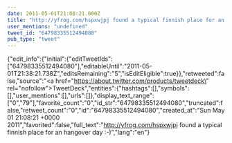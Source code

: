 ```yaml
---
date: 2011-05-01T21:08:21.000Z
title: "http://yfrog.com/hspxwjpj found a typical finnish place for an hangover day :-)″"
user_mentions: "undefined"
tweet_id: "64798335512494080"
pub_type: "tweet"
---
```

{"edit_info":{"initial":{"editTweetIds":["64798335512494080"],"editableUntil":"2011-05-01T21:38:21.738Z","editsRemaining":"5","isEditEligible":true}},"retweeted":false,"source":"<a href=\"https://about.twitter.com/products/tweetdeck\" rel=\"nofollow\">TweetDeck</a>","entities":{"hashtags":[],"symbols":[],"user_mentions":[],"urls":[]},"display_text_range":["0","79"],"favorite_count":"0","id_str":"64798335512494080","truncated":false,"retweet_count":"0","id":"64798335512494080","created_at":"Sun May 01 21:08:21 +0000 2011","favorited":false,"full_text":"http://yfrog.com/hspxwjpj found a typical finnish place for an hangover day :-)","lang":"en"}
